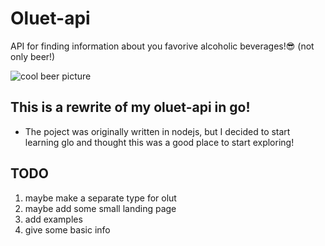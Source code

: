# Oluet-api

API for finding information about you favorive alcoholic beverages!😎
(not only beer!)

![cool beer picture](https://cdn1.iconfinder.com/data/icons/zaficons-foods-1/512/beer-512.png) 

## This is a rewrite of my oluet-api in go!

- The poject was originally written in nodejs, but I decided to start learning glo and thought this was a good place to start exploring!

## TODO
1. maybe make a separate type for olut
2. maybe add some small landing page
3. add examples
4. give some basic info